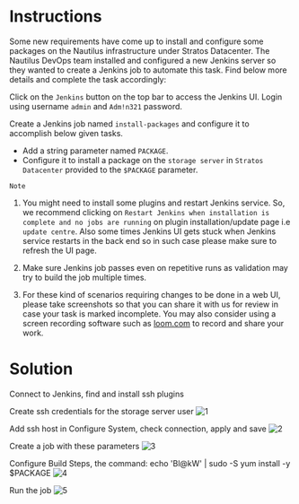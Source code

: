 # Instructions 

Some new requirements have come up to install and configure some packages on the Nautilus infrastructure under Stratos Datacenter. The Nautilus DevOps team installed and configured a new Jenkins server so they wanted to create a Jenkins job to automate this task. Find below more details and complete the task accordingly:

Click on the `Jenkins` button on the top bar to access the Jenkins UI. Login using username `admin` and `Adm!n321` password.

Create a Jenkins  job named `install-packages` and configure it to accomplish below given tasks.

- Add a string parameter named `PACKAGE`.
- Configure it to install a package on the `storage server` in `Stratos Datacenter` provided to the `$PACKAGE` parameter.

`Note`

1. You might need to install some plugins and restart Jenkins service. So, we recommend clicking on `Restart Jenkins when installation is complete and no jobs are running` on plugin installation/update page i.e `update centre`.
 Also some times Jenkins UI gets stuck when Jenkins service restarts in 
the back end so in such case please make sure to refresh the UI page.

2. Make sure Jenkins job passes even on repetitive runs as validation may try to build the job multiple times.

3. For these kind of scenarios requiring changes to be done in a web UI, please take screenshots so that you can share it with us for review in case your task is marked incomplete. You may also consider using a screen recording software such as [loom.com](http://loom.com/) to record and share your work.

# Solution


Connect to Jenkins, find and install ssh plugins

Create ssh credentials for the storage server user
![1](https://github.com/user-attachments/assets/a3b47ceb-9578-4cc9-bdc8-cf6479cf959e)

Add ssh host in Configure System, check connection, apply and save
![2](https://github.com/user-attachments/assets/8e2ee27f-6d84-4acf-8c39-cbc0b89de53c)

Create a job with these parameters
![3](https://github.com/user-attachments/assets/2b745f28-d348-4fcf-b6b8-7ad7ccc04396)

Configure Build Steps, the command: echo 'Bl@kW' | sudo -S yum install -y $PACKAGE
![4](https://github.com/user-attachments/assets/18b7afa4-e747-4b7f-b357-93d1658f21e6)

Run the job
![5](https://github.com/user-attachments/assets/57a7fdc4-f7c7-4e67-9e6a-ab70e4f05fe3)
